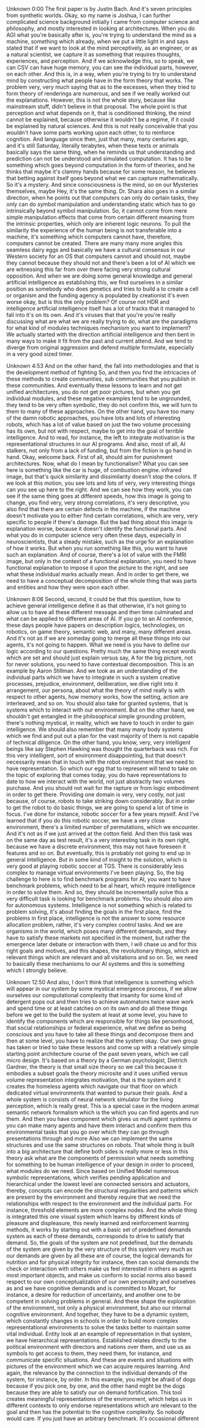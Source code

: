 Unknown 0:00
The first paper is by Justin Bach. And it's seven principles from synthetic worlds. Okay, so my name is Joshua, I can further complicated science background initially I came from computer science and philosophy, and mostly interested in looking at architectures. When you do AGI what you're basically after is, you're trying to understand the mind as a machine, something which already, when we put a little light in and says stated that if we want to look at the mind perceptively, as an engineer, or as a natural scientist, we capture it as something that requires thoughts, experiences, and perception. And if we acknowledge this, so to speak, we can CSV can have huge memory, you can see the individual parts, however, on each other. And this is, in a way, when you're trying to try to understand mind by constructing what people have in the form theory that works. The problem very, very much saying that as to the excesses, when they tried to form theory of renderings are numerous, and see if we really worked out the explanations. However, this is not the whole story, because like mainstream stuff, didn't believe in that proposal. The whole point is that perception and what depends on it, that is conditioned thinking, the mind cannot be explained, because otherwise it wouldn't be a regime, if it could be explained by natural sciences. And this is not really conceivable that you wouldn't have some parts working upon each other, to to reinforce cognition. And language since then, just that many, many centuries ago, and it's still Saturday, literally terabytes, when these texts or animals basically says the same thing, when he reminds us that understanding and prediction can not be understood and simulated computation. It has to be something which goes beyond computation in the form of theories, and he thinks that maybe it's clammy hands because for some reason, he believes that betting against itself goes beyond what we can capture mathematically. So it's a mystery. And since consciousness is the mind, so on our Mysteries themselves, maybe Hey, it's the same thing. Dr. Shara also goes in a similar direction, when he points out that computers can only do certain tasks, they only can do symbol manipulation and understanding static which has to go intrinsically beyond symbol manipulation. So, it cannot come from mere simple manipulation effects that come from certain different meaning from the intrinsic properties, which only are inherent logic neurons. To pull the similarity the experience of the human being is not transferable into a machine, it's something which computers cannot have, therefore, computers cannot be created. There are many many more angles this seamless dairy eggs and basically we have a cultural consensus in our Western society for an OS that computers cannot and should not, maybe they cannot because they should not and there's been a lot of AI which we are witnessing this far from over there facing very strong cultural opposition. And when we are doing some general knowledge and general artificial intelligence as establishing this, we find ourselves in a similar position as somebody who does genetics and tries to build a to create a cell or organism and the funding agency is populated by creationist it's even worse okay, but is this the only problem? Of course not HDR and intelligence artificial intelligence itself has a lot of tracks that it managed to fall into it's on its own. And it's viruses that that you're you're really discussing what are what we are really trying to do, what are the paradigms for what kind of modules techniques mechanism you want to implement? We actually started with the direction artificial intelligence and then bent in many ways to make it fit from the past and current attend. And we tend to diverge from original aggression and defend multiple formulate, especially in a very good sized timer.

Unknown 4:53
And on the other hand, the fall into methodologies and that is the development method of fighting So, and then you find the intricacies of these methods to create communities, sub communities that you publish in these communities. And eventually these lessons to learn and not get unified architectures, you do not get poor pictures, but when you get individual modules, and these negative examples tend to be ungrounded, they tend to be very often symbolic, they do not confirm this, we will turn to them to many of these approaches. On the other hand, you have too many of the damn robotic approaches, you have lots and lots of interesting robots, which has a lot of value based on just the two volume processing has its own, but not with respect, maybe to get into the goal of terrible intelligence. And to read, for instance, the left to integrate motivation is the representational structures in our AI programs. And also, most of all, AI stalkers, not only from a lack of funding, but from the fiction is go hand in hand. Okay, welcome back. First of all, should aim for punishment architectures. Now, what do I mean by functionalism? What you can see here is something like the car is huge, of combustion engine. infrared image, but that's quick similarity and dissimilarity doesn't stop the colors. If we look at this motion, you see lots and lots of very, very interesting things can you see up here to the right. And we can see how they work, you can see if the same thing goes at different speeds, how this image is going to change, you find very, very strong correlations, it's very descriptive, you also find that there are certain defects in the machine, if the machine doesn't motivate you to either find certain correlations, which are very, very specific to people if there's damage. But the bad thing about this image is explanation worse, because it doesn't identify the functional parts. And what you do in computer science very often these days, especially in neuroscientists, that a steady mistake, such as the urge for an explanation of how it works. But when you run something like this, you want to have such an explanation. And of course, there's a lot of value with the FMRI image, but only in the context of a functional explanation, you need to have functional explanation to impose it upon the picture to the right, and see what these individual marks actually mean. And in order to get there, we need to have a conceptual decomposition of the whole thing that was parts and entities and how they were upon each other.

Unknown 8:06
Second, second, it could be that this question, how to achieve general intelligence define it as that otherwise, it's not going to allow us to have all these different message and then time culminated and what can be applied to different areas of AI. If you go to an AI conference, these days people have papers on description logics, technologies, on robotics, on game theory, semantic web, and many, many different areas. And it's not as if we are someday going to merge all these things into our agents, it's not going to happen. What we need is you have to define our logic according to our questions. Pretty much the same thing except words which are set and should just explain versus say, A for the big picture, not for never solutions, you need to have contextual decomposition. This is an example by Aaron Stillman. And we took as an understanding of the individual parts which we have to integrate in such a system creative processes, prejudice, environment, deliberation, we dive right into it arrangement, our persona, about what the theory of mind really is with respect to other agents, how memory works, how the setting, action are interleaved, and so on. You should also take for granted systems, that is systems which to interact with our environment. But on the other hand, we shouldn't get entangled in the philosophical simple grounding problem, there's nothing mystical, in reality, which we have to touch in order to gain intelligence. We should also remember that many many body systems which we find and put out a plan for the vast majority of them is not capable of technical diligence. On the other hand, you know, very, very intelligent beings like say Stephen Hawking was thought the quarterback was rich. For this very intelligent, sort of environment disappointing, but that doesn't necessarily mean that in touch with the robot environment that we need to have representation. So which our egg that to represent will tend to take on the topic of exploring that comes today, you do have representations to date to how we interact with the world, not just abstractly two volumes purchase. And you should not wait for the rapture or from logic embodiment in order to get there. Providing one domain is very, very costly, not just because, of course, robots to take striking down considerably. But in order to get the robot to do basic things, we are going to spend a lot of time in focus. I've done for instance, robotic soccer for a few years myself. And I've learned that if you do this robotic soccer, we have a very close environment, there's a limited number of permutations, which we encounter. And it's not as if we just arrived at the cotton field. And then this task was on the same day as test result, it's a very interesting task in its own right, because we have a discrete environment, this may not have foreseen it features and so on. But eventually, this is probably not going to end up in general intelligence. But in some kind of insight to the solution, which is very good at playing robotic soccer at TGS. There is considerably less complex to manage virtual environments I've been playing. So, the big challenge to here is to find benchmark programs for AI, you want to have benchmark problems, which need to be aI heart, which require intelligence in order to solve them. And so, they should be incrementally solve this a very difficult task is looking for benchmark problems. You should also aim for autonomous systems. Intelligence is not something which is related to problem solving, it's about finding the goals in the first place, find the problems in first place, intelligence is not the answer to some resource allocation problem, rather, it's very complex control tasks. And we are organisms in the world, which poses many different demands, and they have to satisfy these markets not specified in the moment, but rather the emergence later debate or interaction with them, I will chase us and for this right goals and motives, and this shapes, the revolutionary things, which are relevant things which are relevant and all visitations and so on. So, we need to basically these mechanisms to our AI systems and this is something which I strongly believe.

Unknown 12:50
And also, I don't think that intelligence is something which will appear in our system by some mystical emergence process, if we allow ourselves our computational complexity that insanity for some kind of detergent pops out and then tries to achieve automatons twice wave work and spend time or at least catches on on its own and do all these things before we get to the build the system at least at some level, you have to identify the components which are responsible for things like personhood, that social relationships or federal experience, what we define as being conscious and you have to take all these things and decompose them and then at some level, you have to realize that the system okay. Our own group has taken or tried to take these lessons and come up with a relatively simple starting point architecture course of the past seven years, which we call micro design. It's based on a theory by a German psychologist, Dietrich Gardner, the theory is that small size theory so we call this because it embodies a subset goals the theory microsite and it uses unified versus volume representation integrates motivation, that is the system and it creates the homeless agents which navigate our that floor on which dedicated virtual environments that wanted to pursue their goals. And a whole system is consists of neural network simulator for the living perception, which is really great. This is a special case in the modern animal semantic network formalism which is the which you can find agents and run them. And then you have component which gives us multi agent systems or you can make many agents and have them interact and confirm them this environmental tasks that you go over which they can go through presentations through and more Also we can implement the same structures and use the same structures on robots. That whole thing is built into a big architecture that define both sides is really more or less in this theory ask what are the components of permission what needs something for something to be human intelligence of your design in order to proceed, what modules do we need. Since based on Unified Model numerous symbolic representations, which verifies pending application and hierarchical under the lowest level are connected sensors and actuators, thereby, concepts can encode the structural regularities and patterns which are present by the environment and thereby require that we need the relationships with respect to the environment and the individual parts. For instance, threshold elements are more complex nodes. And the whole thing is integrated this one visual system which learns by different kinds of pleasure and displeasure, this newly learned and reinforcement learning methods, it works by starting out with a basic set of predefined demands system as each of these demands, corresponds to drive to satisfy that demand. So, the goals of the system are not predefined, but the demands of the system are given by the very structure of this system very much as our demands are given by all these are of course, the logical demands for nutrition and for physical integrity for instance, then can social demands the check or interaction with others make us feel interested in others as agents most important objects, and make us conform to social norms also based respect to our own conceptualization of our own personality and ourselves as and we have cognitive demands and is committed to Mozart, for instance, a desire for reduction of uncertainty, and another one to be competent in solving problems in general. And these shape the exploration of the environment, not only a physical environment, but also our internal cognitive environment. And together, they have to be a dynamic system, which constantly changes in schools in order to build more complex representational environments to solve the tasks better to maintain some vital individual. Entity look at an example of representation in that system, we have hierarchical representations. Established relates directly to the political environment with directors and nations over them, and use us as symbols to get access to them, they need them, for instance, and communicate specific situations. And these are events and situations with pictures of the environment which we can acquire requires learning. And again, the relevance by the connection to the individual demands of the system, for instance, by order. In this example, you might be afraid of dogs because if you pick one, by one, and the other hand might be the dogs because they are able to satisfy our on demand fortification. This tool creates meaningful representations of the environment, which helps us in different contexts to only endorse representations which are relevant to the goal and then has the potential to the cognitive complexity. So nobody would care. If you just have an arbitrary benchmark. It's occasional different
